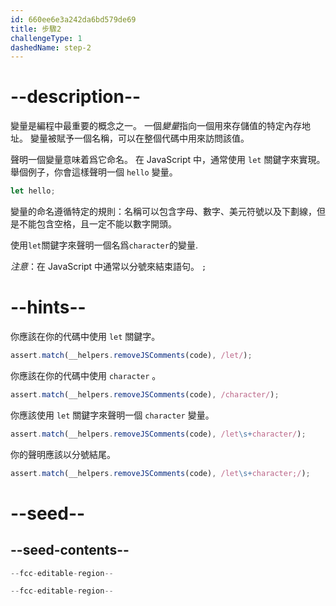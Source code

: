 ```yaml
---
id: 660ee6e3a242da6bd579de69
title: 步驟2
challengeType: 1
dashedName: step-2
---
```


# --description--

變量是編程中最重要的概念之一。 一個<dfn>變量</dfn>指向一個用來存儲值的特定內存地址。 變量被賦予一個名稱，可以在整個代碼中用來訪問該值。

聲明一個變量意味着爲它命名。 在 JavaScript 中，通常使用 `let` 關鍵字來實現。 舉個例子，你會這樣聲明一個 `hello` 變量。

```js
let hello;
```

變量的命名遵循特定的規則：名稱可以包含字母、數字、美元符號以及下劃線，但是不能包含空格，且一定不能以數字開頭。

使用`let`關鍵字來聲明一個名爲`character`的變量.

_注意_：在 JavaScript 中通常以分號來結束語句。 `;`

# --hints--

你應該在你的代碼中使用 `let` 關鍵字。

```js
assert.match(__helpers.removeJSComments(code), /let/);
```

你應該在你的代碼中使用 `character` 。

```js
assert.match(__helpers.removeJSComments(code), /character/);
```

你應該使用 `let` 關鍵字來聲明一個 `character` 變量。

```js
assert.match(__helpers.removeJSComments(code), /let\s+character/);
```

你的聲明應該以分號結尾。

```js
assert.match(__helpers.removeJSComments(code), /let\s+character;/);
```

# --seed--

## --seed-contents--

```js
--fcc-editable-region--

--fcc-editable-region--
```
